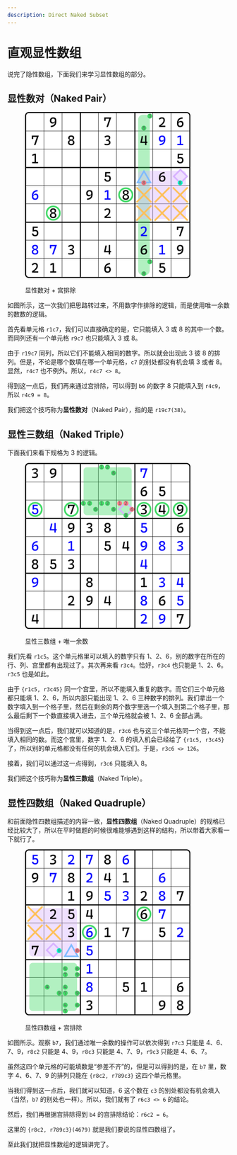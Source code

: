 ```yaml
---
description: Direct Naked Subset
---
```


# 直观显性数组

说完了隐性数组，下面我们来学习显性数组的部分。

## 显性数对（Naked Pair） <a href="#naked-pair" id="naked-pair"></a>

<figure><img src="../../.gitbook/assets/image (18).png" alt="" width="375"><figcaption><p>显性数对 + 宫排除</p></figcaption></figure>

如图所示，这一次我们把思路转过来，不用数字作排除的逻辑，而是使用唯一余数的数数的逻辑。

首先看单元格 `r1c7`，我们可以直接确定的是，它只能填入 3 或 8 的其中一个数。而同列还有一个单元格 `r9c7` 也只能填入 3 或 8。

由于 `r19c7` 同列，所以它们不能填入相同的数字。所以就会出现此 3 彼 8 的排列。但是，不论是哪个数填在哪一个单元格，`c7` 的别处都没有机会填 3 或者 8。显然，`r4c7` 也不例外。所以，`r4c7 <> 8`。

得到这一点后，我们再来通过宫排除，可以得到 `b6` 的数字 8 只能填入到 `r4c9`，所以 `r4c9 = 8`。

我们把这个技巧称为**显性数对**（Naked Pair），指的是 `r19c7(38)`。

## 显性三数组（Naked Triple） <a href="#naked-triple" id="naked-triple"></a>

下面我们来看下规格为 3 的逻辑。

<figure><img src="../../.gitbook/assets/image (19).png" alt="" width="375"><figcaption><p>显性三数组 + 唯一余数</p></figcaption></figure>

我们先看 `r1c5`。这个单元格里可以填入的数字只有 1、2、6，别的数字在所在的行、列、宫里都有出现过了。其次再来看 `r3c4`。恰好，`r3c4` 也只能是 1、2、6。`r3c5` 也是如此。

由于 `{r1c5, r3c45}` 同一个宫里，所以不能填入重复的数字。而它们三个单元格都只能填 1、2、6，所以内部只能出现 1、2、6 三种数字的排列。我们拿出一个数字填入到一个格子里，然后在剩余的两个数字里选一个填入到第二个格子里，那么最后剩下一个数直接填入进去，三个单元格就会被 1、2、6 全部占满。

当得到这一点后，我们就可以知道的是，`r3c6` 也与这三个单元格同一个宫，不能填入相同的数。而这个宫里，数字 1、2、6 的填入机会已经给了 `{r1c5, r3c45}` 了，所以别的单元格都没有任何的机会填入它们。于是，`r3c6 <> 126`。

接着，我们可以通过这一点得到，`r3c6` 只能填入 8。

我们把这个技巧称为**显性三数组**（Naked Triple）。

## 显性四数组（Naked Quadruple） <a href="#naked-quadruple" id="naked-quadruple"></a>

和前面隐性四数组描述的内容一致，**显性四数组**（Naked Quadruple）的规格已经比较大了，所以在平时做题的时候很难能够遇到这样的结构，所以带着大家看一下就行了。

<figure><img src="../../.gitbook/assets/image (20).png" alt="" width="375"><figcaption><p>显性四数组 + 宫排除</p></figcaption></figure>

如图所示。观察 `b7`，我们通过唯一余数的操作可以依次得到 `r7c3` 只能是 4、6、7、9，`r8c2` 只能是 4、9，`r8c3` 只能是 4、7、9，`r9c3` 只能是 4、6、7。

虽然这四个单元格的可能填数是“参差不齐”的，但是可以得到的是，在 `b7` 里，数字 4、6、7、9 的排列只能在 `{r8c2, r789c3}` 这四个单元格里。

当我们得到这一点后，我们就可以知道，6 这个数在 `c3` 的别处都没有机会填入（当然，`b7` 的别处也一样）。所以，我们就有了 `r6c3 <> 6` 的结论。

然后，我们再根据宫排除得到 `b4` 的宫排除结论：`r6c2 = 6`。

这里的 `{r8c2, r789c3}(4679)` 就是我们要说的显性四数组了。

至此我们就把显性数组的逻辑讲完了。
